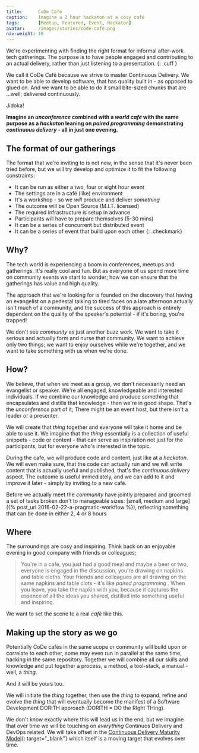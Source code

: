 ```yaml
---
title:      CoDe Café
caption:    Imagine a 2 hour hackaton at a cosy café
tags:       [Meetup, Featured, Event, Hackaton]
avatar:     /images/stories/code-cafe.png
nav-weight: 10
---
```

We're experimenting with finding the right format for informal after-work tech gatherings. The purpose is to have people engaged and contributing to an actual delivery, rather than just listening to a presentation.
{: .cuff }

<!--break-->

We call it CoDe Café because we strive to master Continuous Delivery. We want to be able to develop software, that has quality built in - as opposed to glued on. And we want to be able to do it small bite-sized chunks that are ...well; delivered continuously.

Jidoka!

**Imagine an  _unconference_ combined with a _world café_ with the same purpose as a _hackaton_ leaning on _paired programming_ demonstrating _continuous delivery_ - all in just one evening.**

## The format of our gatherings
The format that we're inviting to is not new, in the sense that it's never been tried before, but we will try develop and optimize it to fit the following constraints:

* It can be run as either a two, four or eight hour event
* The settings are in a café (like) environment
* It's a workshop - so we _will_ produce and deliver _something_
* The outcome will be Open Source (M.I.T. licensed)
* The required infrastructure is setup in advance
* Participants will have to prepare themselves (5-30 mins)
* It can be a series of concurrent but distributed event
* It can be a series of event that build upon each other
{: .checkmark}

## Why?
The tech world is experiencing a boom in conferences, meetups and gatherings. It's really cool and fun. But as everyone of us spend more time on community events we start to wonder; how we can ensure that the gatherings has value and high quality.

The approach that we're looking for is founded on the discovery that having an evangelist on a pedestal talking to tired faces on a late afternoon actually isn't much of a community, and the success of this approach is entirely dependent on the quality of the speaker's potential - if it's boring, you're trapped!

We don't see _community_ as just another buzz work. We want to take it serious and actually form and nurse that community. We want to achieve only two things; we want to enjoy ourselves while we're together, and we want to take something with us when we're done.

## How?
We believe, that when we meet as a group, we don't necessarily need an evangelist or speaker. We're all engaged, knowledgeable and interested individuals. If we combine our knowledge and produce something that encapsulates and distills that knowledge - then we're in good shape. That's the _unconference_ part of it; There might be an event host, but there isn't a leader or a presenter.

We will create that _thing_ together and everyone will take it home and be able to use it. We imagine that the _thing_ essentially is a collection of useful snippets - code or content -  that can serve as inspiration not just for the participants, but for everyone who's interested in the topic.

During the cafe, we will produce code and content, just like at a _hackaton_. We will even make sure, that the code can actually run and we will write content that is actually useful and published, that's the _continuous delivery_ aspect. The outcome is useful immediately, and we can add to it and improve it later - simply by inviting to a new café.

Before we actually meet the _community_  have jointly prepared and groomed a set of tasks broken don't to manageable sizes: [small, medium and large]({% post_url 2016-02-22-a-pragmatic-workflow %}), reflecting something that can be done in either 2, 4 or 8 hours

## Where
The surroundings are cosy and inspiring. Think back on an enjoyable evening in  good company with friends or colleagues;

>You're in a cafe, you just had a good meal and maybe a beer or two, everyone is engaged in the discussion, you're drawing on napkins and table cloths. Your friends and colleagues are all drawing on the same napkins and table clots - it's like _paired programming_ . When you leave, you take the napkin with you, because it captures the essence of all the ideas you shared, distilled into something useful and inspiring.

We want to set the scene to a real _cafè_ like this.

## Making up the story as we go

Potentially CoDe cafés in the same scope or community will build upon or correlate to each other, some may even run in parallel at the same time, hacking in the same repository. Together we will combine all our skills and knowledge and put together a process, a method, a tool-stack, a manual - well, a _thing_.

And it will be yours too.

We will initiate the _thing_ together, then use the _thing_ to expand, refine and evolve the _thing_ that will eventually become the manifest of a Software Development DORITH approach (DORITH = DO the RIght THing).

We don't know exactly where this will lead us in the end, but we imagine that over time we will be touching on _everything_ Continuos Delivery and DevOps related. We will take offset in the [Continuous Delivery Maturity Model](http://code-maturity.praqma.com){: target="_blank"} which itself is a moving target that evolves over time.
